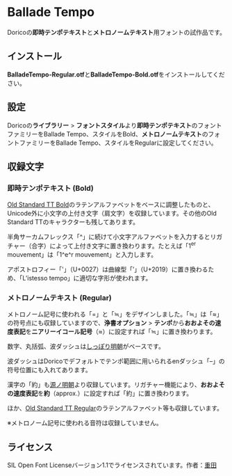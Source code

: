 # Ballade Tempo
Doricoの**即時テンポテキスト**と**メトロノームテキスト**用フォントの試作品です。
## インストール
**BalladeTempo-Regular.otf**と**BalladeTempo-Bold.otf**をインストールしてください。
## 設定
Doricoの**ライブラリー** > **フォントスタイル**より**即時テンポテキスト**のフォントファミリーをBallade Tempo、スタイルをBold、**メトロノームテキスト**のフォントファミリーをBallade Tempo、スタイルをRegularに設定してください。
## 収録文字
### 即時テンポテキスト (Bold)
[Old Standard TT Bold](https://github.com/akryukov/oldstand)のラテンアルファベットをベースに調整したものと、Unicode外に小文字の上付き文字（肩文字）を収録しています。その他のOld Standard TTのキャラクターも残してあります。

半角サーカムフレックス「^」に続けて小文字アルファベットを入力するとリガチャー（合字）によって上付き文字に置き換わります。たとえば「1<sup>er</sup> mouvement」は「1^e^r mouvement」と入力します。

アポストロフィー「'」（U+0027）は曲線型「’」（U+2019）に置き換わるため、「L’istesso tempo」に適切な字形が使われます。
### メトロノームテキスト (Regular)
メトロノーム記号に使われる「=」と「≒」をデザインしました。「≒」は「≈」の符号点にも収録していますので、**浄書オプション** > **テンポ**から**おおよその速度表記**を**ニアリーイコール記号**（≈）に設定すれば「≒」に置き換わります。

数字、丸括弧、波ダッシュは[しっぽり明朝](https://github.com/fontdasu/ShipporiMincho)がベースです。

波ダッシュはDoricoでデフォルトでテンポ範囲に用いられるenダッシュ「–」の符号位置にも入れてあります。

漢字の「約」も[源ノ明朝](https://source.typekit.com/source-han-serif/jp/)より収録しています。リガチャー機能により、**おおよその速度表記**を**約**（approx.）に設定すれば「約」に置き換わります。

ほか、[Old Standard TT Regular](https://github.com/akryukov/oldstand)のラテンアルファベット等も収録しています。

※メトロノーム記号に使われる音符は収録していません。
## ライセンス
SIL Open Font Licenseバージョン1.1でライセンスされています。作者：[重田](https://shigeta.info)
